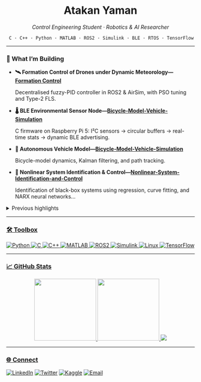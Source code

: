 <h1 align="center">Atakan Yaman</h1>

<p align="center">
  <em> Control Engineering Student · Robotics & AI Researcher</em>
</p>

<div align="center">
  <code> C · C++ · Python · MATLAB · ROS2 · Simulink · BLE · RTOS · TensorFlow </code>
</div>

---

### 🔭 What I’m Building

- **🛰️ Formation Control of Drones under Dynamic Meteorology—<a href="https://github.com/mmf-code/final_desktop">Formation Control</a>**
  
  Decentralised fuzzy-PID controller in ROS2 & AirSim, with PSO tuning and Type-2 FLS.
- **🌡️ BLE Environmental Sensor Node—<a href="https://github.com/mmf-code/2025-Embedded-Systems-Developer-Assignment">Bicycle-Model-Vehicle-Simulation</a>**
  
  C firmware on Raspberry Pi 5: I²C sensors → circular buffers → real-time stats → dynamic BLE advertising.
- **🚗 Autonomous Vehicle Model—<a href="https://github.com/mmf-code/Bicycle-Model-Vehicle-Simulation">Bicycle-Model-Vehicle-Simulation</a>**
  
  Bicycle-model dynamics, Kalman filtering, and path tracking.
- **🧠 Nonlinear System Identification & Control—<a href="https://github.com/mmf-code/Nonlinear-System-Identification-and-Control">Nonlinear-System-Identification-and-Control</a>**
  
  Identification of black-box systems using regression, curve fitting, and NARX neural networks...


<details>
<summary>Previous highlights</summary>

- **GPU-accelerated image segmentation—<a href="https://github.com/mmf-code/Watershed_tuto">Watershed_tuto</a>**
- **Modern Anemometer with Raspberry Pi & 3D Printing—<a href="https://github.com/mmf-code/mto_final">mto_final**
</details>

---

### 🛠️ Toolbox

![Python](https://img.shields.io/badge/-Python-3776AB?style=flat&logo=python&logoColor=white)
![C](https://img.shields.io/badge/-C-A8B9CC?style=flat&logo=c&logoColor=white)
![C++](https://img.shields.io/badge/-C++-00599C?style=flat&logo=c%2B%2B&logoColor=white)
![MATLAB](https://img.shields.io/badge/-MATLAB-0076A8?style=flat&logo=mathworks&logoColor=white)
![ROS2](https://img.shields.io/badge/-ROS2-22314E?style=flat&logo=ros&logoColor=white)
![Simulink](https://img.shields.io/badge/-Simulink-f47721?style=flat&logoColor=white)
![Linux](https://img.shields.io/badge/-Linux-000000?style=flat&logo=linux&logoColor=white)
![TensorFlow](https://img.shields.io/badge/-TensorFlow-FF6F00?style=flat&logo=tensorflow&logoColor=white)

---

### 📈 GitHub Stats

<p align="center">
  <img src="https://github-readme-stats.vercel.app/api?username=mmf-code&theme=transparent&hide_border=true&show_icons=true&count_private=true" height="165"/>
  <img src="https://github-readme-stats.vercel.app/api/top-langs/?username=mmf-code&layout=compact&theme=transparent&hide_border=true" height="165"/>
  <img src="https://github-readme-stats.vercel.app/api?username=mmf-code&count_private=true&cache_seconds=7200" />

</p>

---

### 🌐 Connect

[![LinkedIn](https://img.shields.io/badge/-LinkedIn-0A66C2?style=for-the-badge&logo=linkedin&logoColor=white)](https://linkedin.com/in/atakanyaman)
[![Twitter](https://img.shields.io/badge/-Twitter-1DA1F2?style=for-the-badge&logo=twitter&logoColor=white)](https://twitter.com/atakanyn)
[![Kaggle](https://img.shields.io/badge/-Kaggle-20BEFF?style=for-the-badge&logo=kaggle&logoColor=white)](https://kaggle.com/mentalmindf)
[![Email](https://img.shields.io/badge/-Email-D14836?style=for-the-badge&logo=gmail&logoColor=white)](mailto:atakan.yamana@gmail.com)

<!-- Optional activity graph -->
<!--
![GitHub Activity Graph](https://github-readme-activity-graph.vercel.app/graph?username=mmf-code&theme=github-compact)
-->
